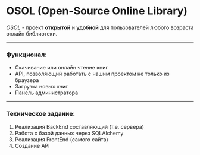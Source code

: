 # OSOL (Open-Source Online Library)
*OSOL* - проект **открытой** и **удобной** для пользователей любого возраста онлайн библиотеки.
***
### Функционал:
- Скачивание или онлайн чтение книг
- API, позволяющий работать с нашим проектом не только из браузера
- Загрузка новых книг
- Панель администратора
***
### Техническое задание:
1. Реализация BackEnd составляющий (т.е. сервера) 
2. Работа с базой данных через SQLAlchemy
3. Реализация FrontEnd (самого сайта)
4. Создание API